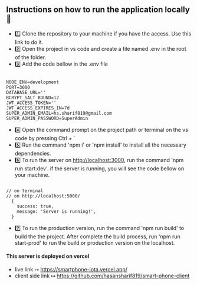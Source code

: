 ## Instructions on how to run the application locally 📝

- 1️⃣ Clone the repository to your machine if you have the access. Use this link to do it.
- 2️⃣ Open the project in vs code and create a file named .env in the root of the folder.
- 3️⃣ Add the code bellow in the .env file

```

NODE_ENV=development
PORT=3000
DATABASE_URL=''
BCRYPT_SALT_ROUND=12
JWT_ACCESS_TOKEN=''
JWT_ACCESS_EXPIRES_IN=7d
SUPER_ADMIN_EMAIL=hs.sharif819@gmail.com
SUPER_ADMIN_PASSWORD=SuperAdmin

```

- 4️⃣ Open the command prompt on the project path or terminal on the vs code by pressing Ctrl + `
- 5️⃣ Run the command 'npm i' or 'npm install' to install all the necessary dependencies.
- 6️⃣ To run the server on <http://localhost:3000>, run the command 'npm run start:dev'. if the server is running, you will see the code bellow on your machine.

```

// on terminal
// on http://localhost:5000/
  {
    success: true,
    message: 'Server is running!',
  }

```

- 7️⃣ To run the production version, run the command 'npm run build' to build the the project. After complete the build process, run 'npm run start-prod' to run the build or production version on the localhost.

#### This server is deployed on vercel

- live link ↦ <https://smartphone-iota.vercel.app/>
- client side link ↦ <https://github.com/hasansharif819/smart-phone-client>
